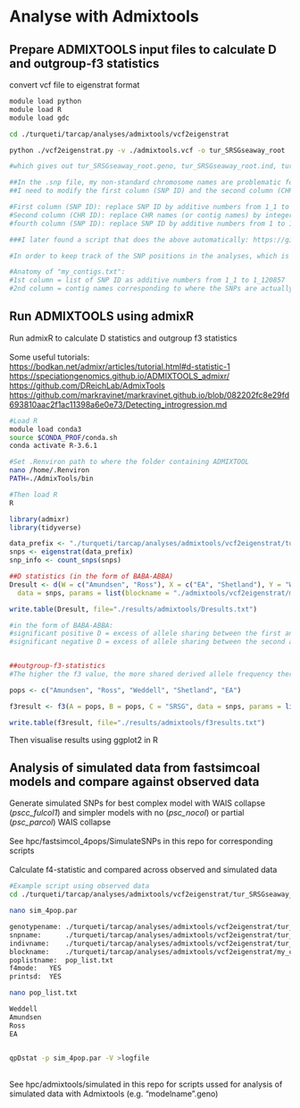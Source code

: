 Analyse with Admixtools
================

## Prepare ADMIXTOOLS input files to calculate D and outgroup-f3 statistics

convert vcf file to eigenstrat format

``` bash
module load python
module load R 
module load gdc

cd ./turqueti/tarcap/analyses/admixtools/vcf2eigenstrat

python ./vcf2eigenstrat.py -v ./admixtools.vcf -o tur_SRSGseaway_root

#which gives out tur_SRSGseaway_root.geno, tur_SRSGseaway_root.ind, tur_SRSGseaway_root.snp files 

##In the .snp file, my non-standard chromosome names are problematic for running ADMIXTOOLS
##I need to modify the first column (SNP ID) and the second column (CHR ID) of that file as follows:

#First column (SNP ID): replace SNP ID by additive numbers from 1_1 to 1_120857 (=my total number of SNPs). 1_ = chrom 1
#Second column (CHR ID): replace CHR names (or contig names) by integer of 1. Arbitrary name all my contigs as chrom 1 
#fourth column (SNP ID): replace SNP ID by additive numbers from 1 to 120857.

###I later found a script that does the above automatically: https://github.com/joanam/scripts/blob/master/convertVCFtoEigenstrat.sh

#In order to keep track of the SNP positions in the analyses, which is necessary for the jackknife process of defining blocks, I made my_contigs.txt defining the blocks (= which SNP belongs to which contig). This info allows the calculation of Zscore

#Anatomy of "my_contigs.txt":
#1st column = list of SNP ID as additive numbers from 1_1 to 1_120857
#2nd column = contig names corresponding to where the SNPs are actually located, but these names cannot be like the original complicated "CLocus-81 to CLocus-197238". Instead they need to be integers. In this case, it will be 1 to 5725.
```

## Run ADMIXTOOLS using admixR

Run admixR to calculate D statistics and outgroup f3 statistics  
<br> Some useful tutorials:  
<https://bodkan.net/admixr/articles/tutorial.html#d-statistic-1>  
<https://speciationgenomics.github.io/ADMIXTOOLS_admixr/>  
<https://github.com/DReichLab/AdmixTools>  
<https://github.com/markravinet/markravinet.github.io/blob/082202fc8e29fd693810aac2f1ac11398a6e0e73/Detecting_introgression.md>

``` bash
#Load R
module load conda3
source $CONDA_PROF/conda.sh
conda activate R-3.6.1

#Set .Renviron path to where the folder containing ADMIXTOOL
nano /home/.Renviron
PATH=./AdmixTools/bin

#Then load R
R
```

``` r
library(admixr)
library(tidyverse)

data_prefix <- "./turqueti/tarcap/analyses/admixtools/vcf2eigenstrat/tur_SRSGseaway_root"
snps <- eigenstrat(data_prefix)
snp_info <- count_snps(snps)

##D statistics (in the form of BABA-ABBA)
Dresult <- d(W = c("Amundsen", "Ross"), X = c("EA", "Shetland"), Y = "Weddell", Z = "SRSG",
  data = snps, params = list(blockname = "./admixtools/vcf2eigenstrat/my_contigs.txt"))

write.table(Dresult, file="./results/admixtools/Dresults.txt")

#in the form of BABA-ABBA:
#significant positive D = excess of allele sharing between the first and the third population 
#significant negative D = excess of allele sharing between the second and the third population


##outgroup-f3-statistics 
#The higher the f3 value, the more shared derived allele frequency there is between pop A and pop B with respect to a common outgroup pop C.

pops <- c("Amundsen", "Ross", "Weddell", "Shetland", "EA")

f3result <- f3(A = pops, B = pops, C = "SRSG", data = snps, params = list(blockname = "./admixtools/vcf2eigenstrat/my_contigs.txt"))

write.table(f3result, file="./results/admixtools/f3results.txt")
```

Then visualise results using ggplot2 in R

## Analysis of simulated data from fastsimcoal models and compare against observed data

Generate simulated SNPs for best complex model with WAIS collapse
(*pscc_fulcol1*) and simpler models with no (*psc_nocol*) or partial
(*psc_parcol*) WAIS collapse <br> <br> See
hpc/fastsimcol_4pops/SimulateSNPs in this repo for corresponding
scripts  
<br> Calculate f4-statistic and compared across observed and simulated
data

``` bash
#Example script using observed data 
cd ./turqueti/tarcap/analyses/admixtools/vcf2eigenstrat/tur_SRSGseaway_root

nano sim_4pop.par

genotypename: ./turqueti/tarcap/analyses/admixtools/vcf2eigenstrat/tur_SRSGseaway_root.geno
snpname:      ./turqueti/tarcap/analyses/admixtools/vcf2eigenstrat/tur_SRSGseaway_root.snp
indivname:    ./turqueti/tarcap/analyses/admixtools/vcf2eigenstrat/tur_SRSGseaway_root.ind
blockname:    ./turqueti/tarcap/analyses/admixtools/vcf2eigenstrat/my_contigs.txt
poplistname:  pop_list.txt
f4mode:   YES      
printsd:  YES

nano pop_list.txt

Weddell
Amundsen
Ross
EA


qpDstat -p sim_4pop.par -V >logfile
```

<br> See hpc/admixtools/simulated in this repo for scripts ussed for
analysis of simulated data with Admixtools (e.g. “modelname”.geno)
